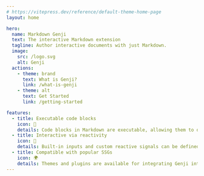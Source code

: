 ```yaml
---
# https://vitepress.dev/reference/default-theme-home-page
layout: home

hero:
  name: Markdown Genji
  text: The interactive Markdown extension
  tagline: Author interactive documents with just Markdown.
  image:
    src: /logo.svg
    alt: Genji
  actions:
    - theme: brand
      text: What is Genji?
      link: /what-is-genji
    - theme: alt
      text: Get Started
      link: /getting-started

features:
  - title: Executable code blocks
    icon: 📝
    details: Code blocks in Markdown are executable, allowing them to display their results, which can then be referenced by other code blocks.
  - title: Interactive via reactivity
    icon: 🧲
    details: Built-in inputs and custom reactive signals can be defined to capture user input, triggering a re-render of the code blocks that reference them.
  - title: Compatible with popular SSGs
    icon: 🌍
    details: Themes and plugins are available for integrating Genji into popular SSGs, embracing their existing features and workflow.
---
```

